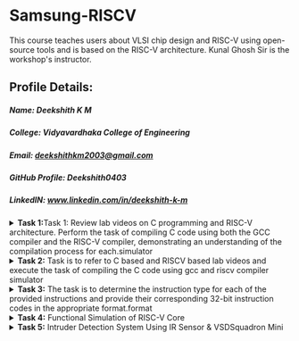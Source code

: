 # Samsung-RISCV
This course teaches users about VLSI chip design and RISC-V using open-source tools and is based on the RISC-V architecture. Kunal Ghosh Sir is the workshop's instructor.
## Profile Details:
##### Name: Deekshith K M
##### College: Vidyavardhaka College of Engineering
##### Email: deekshithkm2003@gmail.com
##### GitHub Profile: Deekshith0403
##### LinkedIN: www.linkedin.com/in/deekshith-k-m 
<details>
<summary><b>Task 1:</b>Task 1: Review lab videos on C programming and RISC-V architecture. Perform the task of compiling C code using both the GCC compiler and the RISC-V compiler, demonstrating an understanding of the compilation process for each.simulator</summary>   
<br>

##### Task 1: Review lab videos on C programming and RISC-V architecture. Perform the task of compiling C code using both the GCC compiler and the RISC-V compiler, demonstrating an understanding of the compilation process for each.

## C and RISC-V Programming Labs
This repository provides a detailed guide to compiling C programs and generating assembly code using both the standard GCC compiler and the RISC-V GCC compiler. It covers all essential steps and explanations for understanding the compilation and debugging workflows.

### Lab 1: Working with C Language
#### Compiling a .c File Locally
   1. Launch the bash terminal and navigate to the directory where you want to create your source file.
   2. Use the following command to create and open a new .c file for editing:
      
   ``` sh
   gedit sum_1ton.c
   ```

   ![s2](https://github.com/user-attachments/assets/d4988890-b199-42e9-b019-89f7064a3a99)
   
   3. Save your changes and compile the program with the following commands:
      
   ``` sh
   gcc sum_1ton.c
   ./a.out
   ```

   ![s4](https://github.com/user-attachments/assets/4c9efc95-21fc-4adc-9f4d-19d888500e7f)
   
   Compilation and execution are now complete.
   
   ### Lab 2: Programming with RISC-V
   #### Compiling a Program Using the RISC-V GCC Compiler
   1. Confirm that the RISC-V GCC compiler is installed and properly set up on your system.
   2. Check the contents of the .c file using the cat command:
      
      ``` sh
      cat sum_1ton.c
      ```
      
      ![s6](https://github.com/user-attachments/assets/e37bf503-24ff-4fa8-b954-18cb81f32682)
      
   4. Compile the program for RISC-V architecture with the following command:
      
      ``` sh
      riscv64-unknown-elf-gcc -O1 -mabi=lp64 -march=rv64i -o sum_1ton.o sum_1ton.c
      ```
   6. To view the assembly code, disassemble the compiled object file:
      
      ``` sh
      riscv64-unknown-elf-objdump -d sum_1ton.o
      ```
      
      ![s12](https://github.com/user-attachments/assets/74485935-6d5d-44a9-9f0a-18141b5da482)
      
   8. Use the /main search command in the terminal to find the main function in the disassembled output.

      ![s17](https://github.com/user-attachments/assets/20fad9fb-5d2a-4f6a-ba4f-b746b8e29a09)

  ### Explanation of Commands and Options:
  1. -mabi=lp64: Sets the Application Binary Interface (ABI) for 64-bit data types, suitable for RISC-V 64-bit architecture.
  2. -march=rv64i: Specifies the RISC-V 64-bit integer instruction set architecture.
  3. -O1: Activates basic optimization to improve performance without significantly increasing compilation time.
  4. riscv64-unknown-elf-objdump: This utility disassembles RISC-V binaries, allowing you to analyze and debug the code structure efficiently.
</details>

<details>   
<summary><b>Task 2:</b> Task is to refer to C based and RISCV based lab videos and execute the task of compiling the C code using gcc and riscv compiler simulator</summary>   
<br>

##### Task 2:Task is to refer to C based and RISCV based lab videos and execute the task of compiling the C code using gcc and riscv compiler simulator
## RISC-V ISA Simulation with SPIKE
This repository offers guidance on setting up and using SPIKE, a RISC-V ISA simulator, along with the Proxy Kernel (pk) for executing programs. It includes detailed instructions to install the required tools, perform simulations, and debug RISC-V programs efficiently. Follow the steps provided to get started with RISC-V development using SPIKE.

## About SPIKE
SPIKE is a C++-based open-source simulator for the RISC-V ISA. It provides an efficient environment for testing and debugging RISC-V programs, offering support for both standalone applications and complete operating systems like Linux, without requiring physical hardware.

## Simulating RISC-V with SPIKE
To verify the setup, compile and run a sample program (`sum_1ton.c`) using both the GCC compiler and the RISC-V toolchain.
### Using GCC Compiler:
~~~ sh
gcc add.c
./a.out
~~~
![VirtualBox_vdsworkshop_14_01_2025_00_04_48](https://github.com/user-attachments/assets/a781d490-d3a0-47a8-a8c7-153ecc32d427)

### Using RISC-V Compiler:
``` sh
spike pk add.o
```
## Analyzing the Assembly Code
### Objdump Analysis:
Generate the corresponding assembly code using the following command:
``` sh
riscv64-unknown-elf-objdump -d sum_1ton.o | less
```
![VirtualBox_vdsworkshop_13_01_2025_19_54_18](https://github.com/user-attachments/assets/9434e51b-379a-431e-ac19-4fb4e9031e41)

### Debugging with SPIKE:
1. Open the debugger using the command:
``` sh
spike -d pk product.o
```
2. Perform debugging operations in the terminal.
## Optimization Levels
Snapshots of the RISC-V object dump at various optimization levels (-O1 and -Ofast) offer valuable insights into the impact of compiler optimizations on the generated assembly code. Use these options during compilation to examine the differences.

-O1 Optimization

-Ofast Optimization
![image](https://github.com/user-attachments/assets/f840b18c-79b8-4e2c-a0d2-1de07ff47a8a)

</details>
<details>
<summary><b>Task 3:</b> The task is to determine the instruction type for each of the provided instructions and provide their corresponding 32-bit instruction codes in the appropriate format.format</summary>

# Understanding RISC-V and Its Instruction Formats
## Understanding RISC-V and Its Instruction Formats

### About RISC-V
RISC-V is an open-source Instruction Set Architecture (ISA) designed to empower developers in creating processors optimized for specific applications. Rooted in the Reduced Instruction Set Computer (RISC) principles, RISC-V marks the fifth iteration of processors developed under this concept. Its open and license-free model allows developers to use RISC-V without incurring licensing fees, offering an attractive alternative to proprietary processor technologies.

### RISC-v Instruction Formats
The instruction format of a processor specifies the structure of machine language instructions for execution. These instructions consist of binary code (0s and 1s), with each segment indicating details about data locations and the operations to execute. In RISC-V, there are six main instruction formats:
1. **R-format**
2. **I-format**
3. **S-format**
4. **B-format**
5. **U-format**
6. **J-format**

   ![instruction_formats](https://github.com/user-attachments/assets/a661f728-f5d5-493d-a4d9-d4a79b53618a)

Let’s examine each format in detail.

---

#### 1. R-type Instruction
R-type (Register-type) instructions perform operations directly on registers instead of memory locations. These instructions are primarily used for arithmetic and logical computations. Each R-type instruction is 32 bits long and is divided into six distinct fields:

##### Structure:

| Field Name | Size  | Description                            |
|------------|-------|----------------------------------------|
| Opcode     | 7 bits| Determines the instruction type        |
| rd         | 5 bits| Destination register                  |
| func3      | 3 bits| Specifies the type of operation       |
| rs1        | 5 bits| First source register                 |
| rs2        | 5 bits| Second source register                |
| func7      | 7 bits| Additional operation specification    |

##### Example: SUB Instruction (R-type)

**Instruction:** `SUB r12, r8, r3`  
- **Operation:** Subtracts the value in register `r3` from the value in `r8`, storing the result in `r12`.  

**Field Breakdown:**  
- **Opcode:** `0110011`  
- **rd (Destination):** `r12` -> `01100`  
- **rs1 (Source 1):** `r8` -> `01000`  
- **rs2 (Source 2):** `r3` -> `00011`  
- **func3:** `000`  
- **func7:** `0100000`  

**32-bit Instruction:**  
`0100000_00011_01000_000_01100_0110011`
##### Example: AND Instruction (R-type)

**Instruction:** `AND r11, r2, r5`  
- **Operation:** Performs a bitwise AND operation between the values in registers `r2` and `r5`, storing the result in `r11`.  

**Field Breakdown:**  
- **Opcode:** `0110011`  
- **rd (Destination):** `r11` -> `01011`  
- **rs1 (Source 1):** `r2` -> `00010`  
- **rs2 (Source 2):** `r5` -> `00101`  
- **func3:** `111`  
- **func7:** `0000000`  

**32-bit Instruction:**  
`0000000_00101_00010_111_01011_0110011`

##### Example: OR Instruction (R-type)

**Instruction:** `OR r13, r6, r7`  
- **Operation:** Performs a bitwise OR operation between the values in registers `r6` and `r7`, storing the result in `r13`.  

**Field Breakdown:**  
- **Opcode:** `0110011`  
- **rd (Destination):** `r13` -> `01101`  
- **rs1 (Source 1):** `r6` -> `00110`  
- **rs2 (Source 2):** `r7` -> `00111`  
- **func3:** `110`  
- **func7:** `0000000`  

**32-bit Instruction:**  
`0000000_00111_00110_110_01101_0110011`

  ![R-type_instruction_format](https://github.com/user-attachments/assets/83cd50ac-ab4e-47f5-abb7-5d7acf583b35)

---

#### 2. I-type Instruction
I-type (Immediate-type) instructions operate using a combination of a register and an immediate (constant) value. They are commonly utilized for load operations and computations involving immediate values.

##### Structure:

| Field Name | Size  | Description                            |
|------------|-------|----------------------------------------|
| Opcode     | 7 bits| Determines the instruction type        |
| rd         | 5 bits| Destination register                  |
| func3      | 3 bits| Specifies the type of operation       |
| rs1        | 5 bits| Source register                       |
| imm[11:0]  | 12 bits| Immediate value                      |

##### Example: ORI Instruction (I-type)

**Instruction:** `ORI r10, r3, 15`  
- **Operation:** Performs a bitwise OR operation between the value in `r3` and the immediate value `15`, storing the result in `r10`.  

**Field Breakdown:**  
- **Opcode:** `0010011`  
- **rd (Destination):** `r10` -> `01010`  
- **rs1 (Source):** `r3` -> `00011`  
- **imm[11:0] (Immediate):** `000000001111`  
- **func3:** `110`  

**32-bit Instruction:**  
`000000001111_00011_110_01010_0010011`

  ![I-type_instruction_format](https://github.com/user-attachments/assets/4093ac10-bf93-4fdf-be25-8f062c2fdf5c)

---

#### 3. S-type Instruction

S-type (Store-type) instructions store register values into memory locations.

##### Structure:

| Field Name | Size  | Description                            |
|------------|-------|----------------------------------------|
| Opcode     | 7 bits| Determines the instruction type        |
| rs1        | 5 bits| Base address register                 |
| rs2        | 5 bits| Source register                       |
| imm[11:5]  | 7 bits| Upper immediate value                  |
| imm[4:0]   | 5 bits| Lower immediate value                  |
| func3      | 3 bits| Specifies the type of operation       |

##### Example: SB Instruction (S-type)

**Instruction:** `SB r5, 4(r2)`  
- **Operation:** Stores the least significant byte of the value in `r5` into the memory at the address `r2 + 4`.  

**Field Breakdown:**  
- **Opcode:** `0100011`  
- **rs1 (Base Address):** `r2` -> `00010`  
- **rs2 (Source):** `r5` -> `00101`  
- **imm[11:5] (Upper Immediate):** `0000000`  
- **imm[4:0] (Lower Immediate):** `00100`  
- **func3:** `000`  

**32-bit Instruction:**  
`0000000_00101_00010_000_00100_0100011`

  ![image](https://github.com/user-attachments/assets/01eee62a-1120-4884-a251-2a9bb4df79f5)

---

#### 4. B-type Instruction

B-type (Branch-type) instructions are used for branching operations that depend on specific conditions.

##### Structure:

| Field Name | Size  | Description                            |
|------------|-------|----------------------------------------|
| Opcode     | 7 bits| Determines the instruction type        |
| rs1        | 5 bits| Source register 1                      |
| rs2        | 5 bits| Source register 2                      |
| imm[12|10:5|4:1|11] | 13 bits| Branch offset                |
| func3      | 3 bits| Specifies the condition for branching |

##### Example: BEQ Instruction (B-type)

**Instruction:** `BEQ r2, r3, 16`  
- **Operation:** Branches to the address `PC + 16` if the value in `r2` is equal to the value in `r3`.  

**Field Breakdown:**  
- **Opcode:** `1100011`  
- **rs1:** `r2` -> `00010`  
- **rs2:** `r3` -> `00011`  
- **imm[12|10:5|4:1|11]:** `0000010000`  
- **func3:** `000`  

**32-bit Instruction:**  
`0000000_00011_00010_000_10000_1100011`

##### Example: BNE Instruction (B-type)

**Instruction:** `BNE r1, r2, 10`  
- **Operation:** Branches to the address `PC + 10` if the value in `r1` is not equal to the value in `r2`.  

**Field Breakdown:**  
- **Opcode:** `1100011`  
- **rs1:** `r1` -> `00001`  
- **rs2:** `r2` -> `00010`  
- **imm[12|10:5|4:1|11]:** `0000010100`  
- **func3:** `001`  

**32-bit Instruction:**  
`0000000_00010_00001_001_01000_1100011`
  
  ![B_type_instruction_format](https://github.com/user-attachments/assets/f546b492-4b2c-4857-bc4b-a4d45846ca0e)

---

#### 5. U-type Instruction

U-type (Upper Immediate) instructions are used to load immediate values into the destination register, typically placing the immediate value in the upper 20 bits of the register.

##### Structure:

| Field Name | Size  | Description                            |
|------------|-------|----------------------------------------|
| Opcode     | 7 bits| Determines the instruction type        |
| rd         | 5 bits| Destination register                   |
| imm[31:12] | 20 bits| Upper immediate value                 |

  ![U-type_instruction_format](https://github.com/user-attachments/assets/c0e9c34f-c3ad-4bcc-9538-df11e68ef4ab)

---

#### 6. J-type Instruction

J-type (Jump-type) instructions are used to perform jump operations, typically employed for control flow changes such as loops and function calls.

##### Structure:

| Field Name | Size  | Description                            |
|------------|-------|----------------------------------------|
| Opcode     | 7 bits| Determines the instruction type        |
| rd         | 5 bits| Destination register                   |
| imm[20|10:1|11|19:12] | 20 bits| Jump offset                |

  ![J-type_instruction_format](https://github.com/user-attachments/assets/b367fe02-c1f8-45d0-9f54-020794f17117)

---
# RISC-V 15 Unique Instructions and Their 32-Bit Machine Codes

This repository documents 15 unique RISC-V instructions extracted from an object file, along with their corresponding 32-bit machine codes and instruction formats. This serves as a reference for understanding the RISC-V assembly language and its instruction encodings.

![obj](https://github.com/user-attachments/assets/26ce0a34-2824-4e89-baa8-06f51078857d)

---

## List of Instructions and Machine Codes

1. **`lui a0, 0x21` (Load Upper Immediate)**  
   - **Format**: U-type  
   - **Opcode**: `0110111`  
   - **Machine Code**: `0x00021537`  
   - **Binary**: `00000000001000010101000000110111`

2. **`li a3, 50` (Load Immediate)**  
   - **Format**: I-type  
   - **Opcode**: `0010011`  
   - **Machine Code**: `0x03200693`  
   - **Binary**: `00000011001000000000011010010011`

3. **`li a2, 5` (Load Immediate)**  
   - **Format**: I-type  
   - **Opcode**: `0010011`  
   - **Machine Code**: `0x00500613`  
   - **Binary**: `00000000010100000000001100010011`

4. **`li a1, 10` (Load Immediate)**  
   - **Format**: I-type  
   - **Opcode**: `0010011`  
   - **Machine Code**: `0x00a00593`  
   - **Binary**: `00000000101000000000001100110011`

5. **`addi a0, a0, 352` (Add Immediate)**  
   - **Format**: I-type  
   - **Opcode**: `0010011`  
   - **Machine Code**: `0x16050513`  
   - **Binary**: `00010110000001010000000001010011`

6. **`j 103f4` (Jump)**  
   - **Format**: J-type  
   - **Opcode**: `1101111`  
   - **Machine Code**: `0x3300006f`  
   - **Binary**: `00110011000000000000000001101111`

7. **`auipc a5, 0xffff0` (Add Upper Immediate to PC)**  
   - **Format**: U-type  
   - **Opcode**: `0010111`  
   - **Machine Code**: `0xffff0797`  
   - **Binary**: `11111111111111110000011110010111`

8. **`addi a5, a5, -200` (Add Immediate)**  
   - **Format**: I-type  
   - **Opcode**: `0010011`  
   - **Machine Code**: `0xf3878793`  
   - **Binary**: `11110011000001111000111110010011`

9. **`beqz a5, 100e0` (Branch if Equal to Zero)**  
   - **Format**: B-type  
   - **Opcode**: `1100011`  
   - **Machine Code**: `0x00078863`  
   - **Binary**: `00000000000001111000100001100011`

10. **`ret` (Return)**  
    - **Format**: I-type  
    - **Opcode**: `1100111`  
    - **Machine Code**: `0x00008067`  
    - **Binary**: `00000000000010000000011001110111`

11. **`auipc gp, 0x13` (Add Upper Immediate to PC)**  
    - **Format**: U-type  
    - **Opcode**: `0010111`  
    - **Machine Code**: `0x00013197`  
    - **Binary**: `00000000000000010011000110010111`

12. **`addi gp, gp, -1756` (Add Immediate)**  
    - **Format**: I-type  
    - **Opcode**: `0010011`  
    - **Machine Code**: `0x92418193`  
    - **Binary**: `10010010000000011000000110010011`

13. **`sub a2, a2, a0` (Subtract)**  
    - **Format**: R-type  
    - **Opcode**: `0110011`  
    - **Machine Code**: `0x40a60633`  
    - **Binary**: `01000010100110000000001100011011`

14. **`jal ra, 102d4` (Jump and Link)**  
    - **Format**: J-type  
    - **Opcode**: `1101111`  
    - **Machine Code**: `0x1d4000ef`  
    - **Binary**: `00011101010000000000000011101111`

15. **`lw a0, 0(sp)` (Load Word)**  
    - **Format**: I-type  
    - **Opcode**: `0000011`  
    - **Machine Code**: `0x00012503`  
    - **Binary**: `00000000000000010010010010100011`

---

</details>

<details>
<summary><b>Task 4:</b> Functional Simulation of RISC-V Core</summary>   
<br>

## 2. BLOCK DIAGRAM OF RISC-V RV32I
![image](https://user-images.githubusercontent.com/110079631/181293948-beb8622c-7696-4b06-b6c9-eeab9b8ab9d3.png)

## 3. INSTRUCTION SET OF RISC-V RV32I
![image](https://user-images.githubusercontent.com/110079631/181298133-60269bc2-01da-4b5c-8b42-69057b8dc15c.png)

# RISC-V Core Functional Simulation 
## 4. FUNCTIONAL SIMULATION

### 4.1 About iverilog and gtkwave
- Icarus Verilog is an implementation of the Verilog hardware description language.
- GTKWave is a fully featured GTK+ v1. 2 based wave viewer for Unix and Win32 which reads Ver Structural Verilog Compiler generated AET files as well as standard Verilog VCD/EVCD files and allows their viewing.

### 4.2 Installing iverilog and gtkwave

- **For Ubuntu**

 Open your terminal and type the following to install iverilog and GTKWave
 ```
 $   sudo apt get update
 $   sudo apt get install iverilog gtkwave
 ```

- **To clone the repository and download the netlist files for simulation , enter the following commands in your terminal.**

 ```
 $ git clone https://github.com/vinayrayapati/iiitb_rv32i
 $ cd iiitb_rv32i
 ```
- **To simulate and run the verilog code , enter the following commands in your terminal.**

```
$ iverilog -o iiitb_rv32i iiitb_rv32i.v iiitb_rv32i_tb.v
$ ./iiitb_rv32i
```
- **To see the output waveform in gtkwave, enter the following commands in your terminal.**

`$ gtkwave iiitb_rv32i.vcd`

Installed iverilog and GTKwave 

![VirtualBox_vdsworkshop_23_01_2025_16_56_05](https://github.com/user-attachments/assets/9727fdde-e6b7-42ff-b868-6c2182a4ce8f)

---

A directory named chethan was created 
```bash
mkdir chethan
```
The following commands were executed

![VirtualBox_vdsworkshop_23_01_2025_16_17_14](https://github.com/user-attachments/assets/bcec5209-824e-4cb2-94b1-ffa63434993c)

---

The below waveform was generated

![VirtualBox_vdsworkshop_23_01_2025_16_26_23](https://github.com/user-attachments/assets/52081c24-a338-4b58-a910-434054968ef2)

---

### Now analysing the output waveform of various instructions

Instruction 1: ADD R6, R2, R1 

![VirtualBox_vdsworkshop_03_02_2025_19_32_43](https://github.com/user-attachments/assets/4dabab4c-ee6a-42d0-ba4f-5af076e7c9ee)

---

Instruction 2: SUB R7, R1, R2

![VirtualBox_vdsworkshop_03_02_2025_19_34_13](https://github.com/user-attachments/assets/f6df1f47-829b-41e7-baf9-7039a116425e)

---

Instruction 3: AND R8, R1, R3

![VirtualBox_vdsworkshop_03_02_2025_19_35_54](https://github.com/user-attachments/assets/71340e1f-7abc-49a8-8877-7bcb861f5b29)

---

Instruction 4: OR R9, R2, R5

![VirtualBox_vdsworkshop_03_02_2025_19_36_55](https://github.com/user-attachments/assets/c4cd1c52-4895-4fce-9c40-f32f600794b7)

---

Instruction 5: XOR R10, R1, R4

![VirtualBox_vdsworkshop_03_02_2025_19_39_38](https://github.com/user-attachments/assets/d1202e87-d9b7-4890-b943-8a479b18cdcc)

---

Instruction 6: SLT R1, R2, R4

![VirtualBox_vdsworkshop_03_02_2025_19_40_14](https://github.com/user-attachments/assets/249d7109-25df-46ff-bd65-cbe9d837e915)

---

Instruction 7: ADDI R12, R4, 5

![VirtualBox_vdsworkshop_03_02_2025_19_43_32](https://github.com/user-attachments/assets/27f5f1e1-6d4f-4d20-9c49-2f7d624f5cf5)

---

Instruction 8: BEQ R0, R0, 15

![VirtualBox_vdsworkshop_03_02_2025_19_49_59](https://github.com/user-attachments/assets/a4ac6de4-3744-42da-a8f4-89814867c7f1)

---

Instruction 9:sw r3,r1,2

![VirtualBox_vdsworkshop_03_02_2025_20_17_08](https://github.com/user-attachments/assets/38bb8f76-c631-4485-86c9-d512f7d70039)

---

Instruction 10:lw r13,r1,2

![VirtualBox_vdsworkshop_03_02_2025_19_54_24](https://github.com/user-attachments/assets/829be81f-d76c-4d03-b815-683f23a9f78d)

---

Full 5-stage instruction pipeline and pc-increment description Waveform is given below:

![VirtualBox_vdsworkshop_03_02_2025_19_57_19](https://github.com/user-attachments/assets/abc1afa2-2cfe-4d47-b8c8-37ef74456910)


</details>

<details>
<summary><b>Task 5:</b> Intruder Detection System Using IR Sensor & VSDSquadron Mini</summary>   
<br>
   
# 🚀 Intruder Detection System Using IR Sensor & VSDSquadron Mini  

![Circuit Diagram](https://github.com/user-attachments/assets/6c766d4c-65ed-44d8-8b0b-a8b40a8989a1)  

## 📌 Overview  

The **Intruder Detection System** is a **real-time security solution** that detects unauthorized movement using an **Infrared (IR) sensor** and processes signals with the **VSDSquadron Mini FPGA board**. Upon detecting an intruder, the system **triggers an alert mechanism** such as a buzzer or LED.  

This project provides an **efficient, scalable, and cost-effective security solution** that can be further enhanced with **wireless communication, AI-based recognition, and cloud integration**.  

---

## 🎯 Features  
✔ **Real-time intrusion detection** using an IR sensor  
✔ **FPGA-based signal processing** for fast response  
✔ **Customizable alert mechanism** (buzzer, LED, or wireless notification)  
✔ **Scalable** – Can integrate **AI, cloud, and IoT** for enhanced security  
✔ **Low-cost & energy-efficient**  

---

## 🛠️ Components Required  

| **Component**      | **Specification** |
|--------------------|------------------|
| VSD Squadron Mini | FPGA Development Board |
| IR Sensor         | Motion Detection |
| Buzzer           | Alarm System |
| LED              | Visual Alert |
| 330-ohm Resistor | Current Limiting |
| Jumper Wires     | Circuit Connections |
| Breadboard       | Prototyping |

---

## 🔗 Circuit Pin Connections  

| **Component** | **Pin on Board** |
|--------------|------------------|
| **LED**      | Pin 6 |
| **Buzzer**   | Pin 5 |
| **IR Sensor** | Pin 4 |

---

## ⚡ How It Works  

1️⃣ The **IR sensor** detects motion based on **infrared radiation** emitted by objects.  
2️⃣ If movement is detected, the **VSDSquadron Mini FPGA** processes the signal.  
3️⃣ The system **triggers an alert** via a **buzzer, LED, or other notification methods**.  
4️⃣ The system can be enhanced with **AI-based detection, wireless alerts, or smart monitoring**.  

---

## 📌 Applications  

This system is **versatile** and can be used in various domains:  

### 🔹 **Home Security**  
- Detects intruders in **houses, apartments, and gated communities**  
- Can send **real-time alerts** via a **smart home system**  

### 🔹 **Industrial & Commercial Security**  
- Protects **factories, warehouses, and office spaces**  
- Restricts access to **high-security zones**  

### 🔹 **Military & Border Surveillance**  
- Detects **unauthorized personnel movements** in restricted areas  
- Can be deployed for **border security and military monitoring**  

### 🔹 **ATM & Bank Security**  
- Prevents theft by detecting **suspicious movements near ATMs**  
- Triggers **alarms during unauthorized access attempts**  

### 🔹 **Smart Parking & Access Control**  
- Monitors **vehicle entry and exit** in **parking lots**  
- Can trigger **automated gates or barriers**  

### 🔹 **Wildlife & Agricultural Monitoring**  
- Tracks **animal movement in restricted farming areas**  
- Helps in **wildlife conservation and anti-poaching efforts**  

### 🔹 **Hospital & Elderly Care Monitoring**  
- Detects **falls or unusual movement patterns** for patient safety  
- Can be used in **elderly care facilities for security and monitoring**  

---

## 🏗️ Future Enhancements  

🔹 **AI-powered detection** for enhanced accuracy  
🔹 **Wireless connectivity** for remote alerts and monitoring  
🔹 **Cloud-based integration** for centralized security control  
🔹 **Multi-sensor networking** for broader coverage  

---

## 🚀 Installation & Setup  

### 1️⃣ **Clone this Repository**  
```bash
git clone https://github.com/your-repo/intruder-detection-ir-sensor.git
cd intruder-detection-ir-sensor
 ```

</details>
